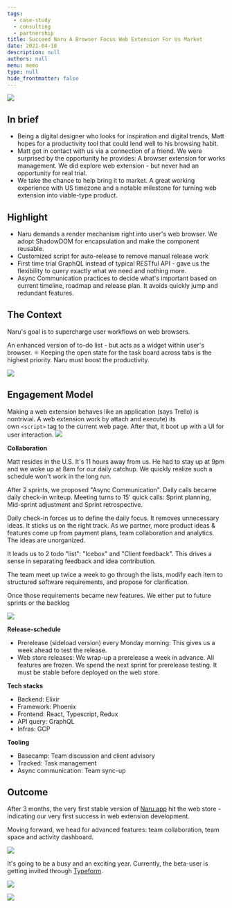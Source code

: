 ```yaml
---
tags: 
  - case-study
  - consulting
  - partnership
title: Succeed Naru A Browser Focus Web Extension For Us Market
date: 2021-04-18
description: null
authors: null
menu: memo
type: null
hide_frontmatter: false
---
```


![](assets/succeed-naru---a-browser-focus-web-extension-for-us-market_555ddca0569a9215693380803968f618_md5.webp)

## In brief
* Being a digital designer who looks for inspiration and digital trends, Matt hopes for a productivity tool that could lend well to his browsing habit. 
* Matt got in contact with us via a connection of a friend. We were surprised by the opportunity he provides: A browser extension for works management. We did explore web extension - but never had an opportunity for real trial. 
* We take the chance to help bring it to market. A great working experience with US timezone and a notable milestone for turning web extension into viable-type product.

## Highlight
* Naru demands a render mechanism right into user's web browser. We adopt ShadowDOM for encapsulation and make the component reusable.
* Customized script for auto-release to remove manual release work 
* First time trial GraphQL instead of typical RESTful API - gave us the flexibility to query exactly what we need and nothing more. 
* Async Communication practices to decide what's important based on current timeline, roadmap and release plan. It avoids quickly jump and redundant features. 

## The Context
Naru's goal is to supercharge user workflows on web browsers. 

An enhanced version of to-do list - but acts as a widget within user's browser.
⚛️ Keeping the open state for the task board across tabs is the highest priority. Naru must boost the productivity.

![](assets/succeed-naru---a-browser-focus-web-extension-for-us-market_d927454304f52e14ce05b4f4775a89e9_md5.webp)

## Engagement Model
Making a web extension behaves like an application (says Trello) is nontrivial. A web extension work by attach and execute) its own `<script>` tag to the current web page. After that, it boot up with a UI for user interaction.
![](assets/succeed-naru---a-browser-focus-web-extension-for-us-market_b3b2601850f4c0d06180f0d42d3816b3_md5.webp)

**Collaboration**

Matt resides in the U.S. It's 11 hours away from us. He had to stay up at 9pm and we woke up at 8am for our daily catchup. We quickly realize such a schedule won't work in the long run. 

After 2 sprints, we proposed "Async Communication". Daily calls became daily check-in writeup.  Meeting turns to 15' quick calls: Sprint planning, Mid-sprint adjustment and Sprint retrospective. 

Daily check-in forces us to define the daily focus. It removes unnecessary ideas. It sticks us on the right track.
As we partner, more product ideas & features come up from payment plans, team collaboration and analytics. The ideas are unorganized. 

It leads us to 2 todo "list": "Icebox" and "Client feedback". This drives a sense in separating feedback and idea contribution. 

The team meet up twice a week to go through the lists, modify each item to structured software requirements, and propose for clarification. 

Once those requirements became new features. We either put to future sprints or the backlog

![](assets/succeed-naru---a-browser-focus-web-extension-for-us-market_0016a11ceee95f0f80f645246100a0b8_md5.webp)

**Release-schedule**

* Prerelease (sideload version) every Monday morning: This gives us a week ahead to test the release. 
* Web store releases: We wrap-up a prerelease a week in advance. All features are frozen. We spend the next sprint for prerelease testing. It must be stable before deployed on the web store.

**Tech stacks**

* Backend: Elixir
* Framework: Phoenix
* Frontend: React, Typescript, Redux
* API query: GraphQL
* Infras: GCP

**Tooling**

* Basecamp: Team discussion and client advisory
* Tracked: Task management
* Async communication: Team sync-up

## Outcome
After 3 months, the very first stable version of [Naru.app](https://naru.app/) hit the web store - indicating our very first success in web extension development. 

Moving forward, we head for advanced features: team collaboration, team space and activity dashboard.

![](assets/succeed-naru---a-browser-focus-web-extension-for-us-market_42abd565f445828e197f8b58e17be8a4_md5.webp)

It's going to be a busy and an exciting year. Currently, the beta-user is getting invited through [Typeform](https://naruappco.typeform.com/to/d3hurf). 

![](assets/succeed-naru---a-browser-focus-web-extension-for-us-market_95c4277285ac856be64d891725268ffc_md5.webp)

![](assets/succeed-naru---a-browser-focus-web-extension-for-us-market_49443ea95a730330e9dd0485aa00dc97_md5.webp)